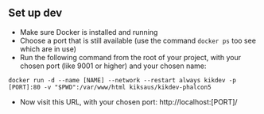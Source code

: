 ## Set up dev

- Make sure Docker is installed and running
- Choose a port that is still available (use the command `docker ps` too see which are in use)
- Run the following command from the root of your project, with your chosen port (like 9001 or higher) and your chosen name:

```
docker run -d --name [NAME] --network --restart always kikdev -p [PORT]:80 -v "$PWD":/var/www/html kiksaus/kikdev-phalcon5
```

- Now visit this URL, with your chosen port: http://localhost:[PORT]/